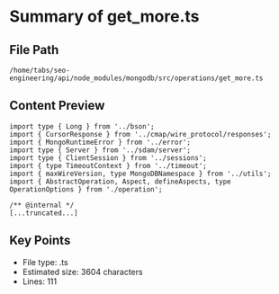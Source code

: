 # Summary of get_more.ts
  
## File Path
`/home/tabs/seo-engineering/api/node_modules/mongodb/src/operations/get_more.ts`

## Content Preview
```
import type { Long } from '../bson';
import { CursorResponse } from '../cmap/wire_protocol/responses';
import { MongoRuntimeError } from '../error';
import type { Server } from '../sdam/server';
import type { ClientSession } from '../sessions';
import { type TimeoutContext } from '../timeout';
import { maxWireVersion, type MongoDBNamespace } from '../utils';
import { AbstractOperation, Aspect, defineAspects, type OperationOptions } from './operation';

/** @internal */
[...truncated...]
```

## Key Points
- File type: .ts
- Estimated size: 3604 characters
- Lines: 111
